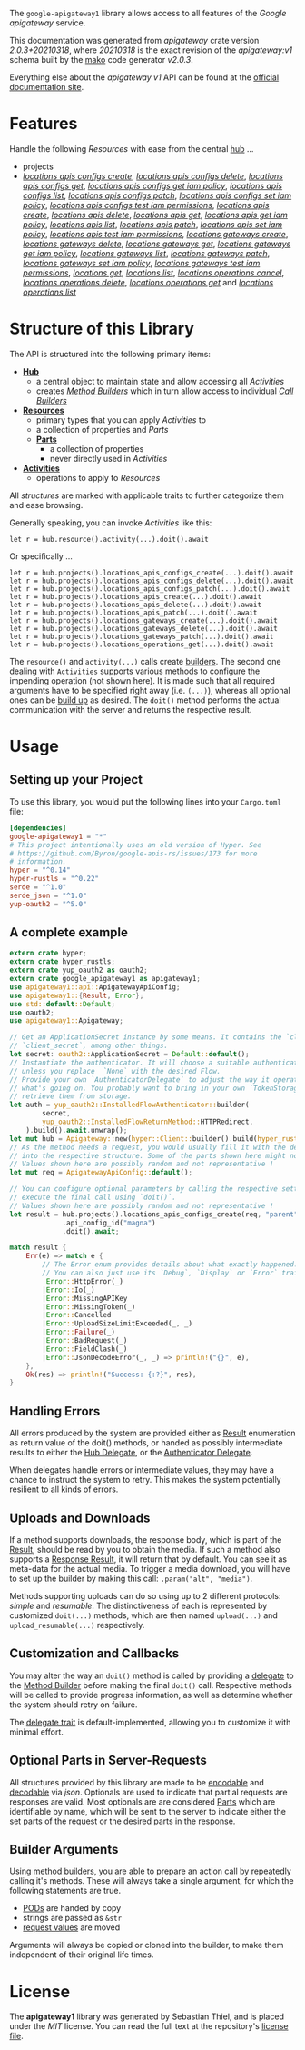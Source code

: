 <!---
DO NOT EDIT !
This file was generated automatically from 'src/mako/api/README.md.mako'
DO NOT EDIT !
-->
The `google-apigateway1` library allows access to all features of the *Google apigateway* service.

This documentation was generated from *apigateway* crate version *2.0.3+20210318*, where *20210318* is the exact revision of the *apigateway:v1* schema built by the [mako](http://www.makotemplates.org/) code generator *v2.0.3*.

Everything else about the *apigateway* *v1* API can be found at the
[official documentation site](https://cloud.google.com/api-gateway/docs).
# Features

Handle the following *Resources* with ease from the central [hub](https://docs.rs/google-apigateway1/2.0.3+20210318/google_apigateway1/Apigateway) ... 

* projects
 * [*locations apis configs create*](https://docs.rs/google-apigateway1/2.0.3+20210318/google_apigateway1/api::ProjectLocationApiConfigCreateCall), [*locations apis configs delete*](https://docs.rs/google-apigateway1/2.0.3+20210318/google_apigateway1/api::ProjectLocationApiConfigDeleteCall), [*locations apis configs get*](https://docs.rs/google-apigateway1/2.0.3+20210318/google_apigateway1/api::ProjectLocationApiConfigGetCall), [*locations apis configs get iam policy*](https://docs.rs/google-apigateway1/2.0.3+20210318/google_apigateway1/api::ProjectLocationApiConfigGetIamPolicyCall), [*locations apis configs list*](https://docs.rs/google-apigateway1/2.0.3+20210318/google_apigateway1/api::ProjectLocationApiConfigListCall), [*locations apis configs patch*](https://docs.rs/google-apigateway1/2.0.3+20210318/google_apigateway1/api::ProjectLocationApiConfigPatchCall), [*locations apis configs set iam policy*](https://docs.rs/google-apigateway1/2.0.3+20210318/google_apigateway1/api::ProjectLocationApiConfigSetIamPolicyCall), [*locations apis configs test iam permissions*](https://docs.rs/google-apigateway1/2.0.3+20210318/google_apigateway1/api::ProjectLocationApiConfigTestIamPermissionCall), [*locations apis create*](https://docs.rs/google-apigateway1/2.0.3+20210318/google_apigateway1/api::ProjectLocationApiCreateCall), [*locations apis delete*](https://docs.rs/google-apigateway1/2.0.3+20210318/google_apigateway1/api::ProjectLocationApiDeleteCall), [*locations apis get*](https://docs.rs/google-apigateway1/2.0.3+20210318/google_apigateway1/api::ProjectLocationApiGetCall), [*locations apis get iam policy*](https://docs.rs/google-apigateway1/2.0.3+20210318/google_apigateway1/api::ProjectLocationApiGetIamPolicyCall), [*locations apis list*](https://docs.rs/google-apigateway1/2.0.3+20210318/google_apigateway1/api::ProjectLocationApiListCall), [*locations apis patch*](https://docs.rs/google-apigateway1/2.0.3+20210318/google_apigateway1/api::ProjectLocationApiPatchCall), [*locations apis set iam policy*](https://docs.rs/google-apigateway1/2.0.3+20210318/google_apigateway1/api::ProjectLocationApiSetIamPolicyCall), [*locations apis test iam permissions*](https://docs.rs/google-apigateway1/2.0.3+20210318/google_apigateway1/api::ProjectLocationApiTestIamPermissionCall), [*locations gateways create*](https://docs.rs/google-apigateway1/2.0.3+20210318/google_apigateway1/api::ProjectLocationGatewayCreateCall), [*locations gateways delete*](https://docs.rs/google-apigateway1/2.0.3+20210318/google_apigateway1/api::ProjectLocationGatewayDeleteCall), [*locations gateways get*](https://docs.rs/google-apigateway1/2.0.3+20210318/google_apigateway1/api::ProjectLocationGatewayGetCall), [*locations gateways get iam policy*](https://docs.rs/google-apigateway1/2.0.3+20210318/google_apigateway1/api::ProjectLocationGatewayGetIamPolicyCall), [*locations gateways list*](https://docs.rs/google-apigateway1/2.0.3+20210318/google_apigateway1/api::ProjectLocationGatewayListCall), [*locations gateways patch*](https://docs.rs/google-apigateway1/2.0.3+20210318/google_apigateway1/api::ProjectLocationGatewayPatchCall), [*locations gateways set iam policy*](https://docs.rs/google-apigateway1/2.0.3+20210318/google_apigateway1/api::ProjectLocationGatewaySetIamPolicyCall), [*locations gateways test iam permissions*](https://docs.rs/google-apigateway1/2.0.3+20210318/google_apigateway1/api::ProjectLocationGatewayTestIamPermissionCall), [*locations get*](https://docs.rs/google-apigateway1/2.0.3+20210318/google_apigateway1/api::ProjectLocationGetCall), [*locations list*](https://docs.rs/google-apigateway1/2.0.3+20210318/google_apigateway1/api::ProjectLocationListCall), [*locations operations cancel*](https://docs.rs/google-apigateway1/2.0.3+20210318/google_apigateway1/api::ProjectLocationOperationCancelCall), [*locations operations delete*](https://docs.rs/google-apigateway1/2.0.3+20210318/google_apigateway1/api::ProjectLocationOperationDeleteCall), [*locations operations get*](https://docs.rs/google-apigateway1/2.0.3+20210318/google_apigateway1/api::ProjectLocationOperationGetCall) and [*locations operations list*](https://docs.rs/google-apigateway1/2.0.3+20210318/google_apigateway1/api::ProjectLocationOperationListCall)




# Structure of this Library

The API is structured into the following primary items:

* **[Hub](https://docs.rs/google-apigateway1/2.0.3+20210318/google_apigateway1/Apigateway)**
    * a central object to maintain state and allow accessing all *Activities*
    * creates [*Method Builders*](https://docs.rs/google-apigateway1/2.0.3+20210318/google_apigateway1/client::MethodsBuilder) which in turn
      allow access to individual [*Call Builders*](https://docs.rs/google-apigateway1/2.0.3+20210318/google_apigateway1/client::CallBuilder)
* **[Resources](https://docs.rs/google-apigateway1/2.0.3+20210318/google_apigateway1/client::Resource)**
    * primary types that you can apply *Activities* to
    * a collection of properties and *Parts*
    * **[Parts](https://docs.rs/google-apigateway1/2.0.3+20210318/google_apigateway1/client::Part)**
        * a collection of properties
        * never directly used in *Activities*
* **[Activities](https://docs.rs/google-apigateway1/2.0.3+20210318/google_apigateway1/client::CallBuilder)**
    * operations to apply to *Resources*

All *structures* are marked with applicable traits to further categorize them and ease browsing.

Generally speaking, you can invoke *Activities* like this:

```Rust,ignore
let r = hub.resource().activity(...).doit().await
```

Or specifically ...

```ignore
let r = hub.projects().locations_apis_configs_create(...).doit().await
let r = hub.projects().locations_apis_configs_delete(...).doit().await
let r = hub.projects().locations_apis_configs_patch(...).doit().await
let r = hub.projects().locations_apis_create(...).doit().await
let r = hub.projects().locations_apis_delete(...).doit().await
let r = hub.projects().locations_apis_patch(...).doit().await
let r = hub.projects().locations_gateways_create(...).doit().await
let r = hub.projects().locations_gateways_delete(...).doit().await
let r = hub.projects().locations_gateways_patch(...).doit().await
let r = hub.projects().locations_operations_get(...).doit().await
```

The `resource()` and `activity(...)` calls create [builders][builder-pattern]. The second one dealing with `Activities` 
supports various methods to configure the impending operation (not shown here). It is made such that all required arguments have to be 
specified right away (i.e. `(...)`), whereas all optional ones can be [build up][builder-pattern] as desired.
The `doit()` method performs the actual communication with the server and returns the respective result.

# Usage

## Setting up your Project

To use this library, you would put the following lines into your `Cargo.toml` file:

```toml
[dependencies]
google-apigateway1 = "*"
# This project intentionally uses an old version of Hyper. See
# https://github.com/Byron/google-apis-rs/issues/173 for more
# information.
hyper = "^0.14"
hyper-rustls = "^0.22"
serde = "^1.0"
serde_json = "^1.0"
yup-oauth2 = "^5.0"
```

## A complete example

```Rust
extern crate hyper;
extern crate hyper_rustls;
extern crate yup_oauth2 as oauth2;
extern crate google_apigateway1 as apigateway1;
use apigateway1::api::ApigatewayApiConfig;
use apigateway1::{Result, Error};
use std::default::Default;
use oauth2;
use apigateway1::Apigateway;

// Get an ApplicationSecret instance by some means. It contains the `client_id` and 
// `client_secret`, among other things.
let secret: oauth2::ApplicationSecret = Default::default();
// Instantiate the authenticator. It will choose a suitable authentication flow for you, 
// unless you replace  `None` with the desired Flow.
// Provide your own `AuthenticatorDelegate` to adjust the way it operates and get feedback about 
// what's going on. You probably want to bring in your own `TokenStorage` to persist tokens and
// retrieve them from storage.
let auth = yup_oauth2::InstalledFlowAuthenticator::builder(
        secret,
        yup_oauth2::InstalledFlowReturnMethod::HTTPRedirect,
    ).build().await.unwrap();
let mut hub = Apigateway::new(hyper::Client::builder().build(hyper_rustls::HttpsConnector::with_native_roots()), auth);
// As the method needs a request, you would usually fill it with the desired information
// into the respective structure. Some of the parts shown here might not be applicable !
// Values shown here are possibly random and not representative !
let mut req = ApigatewayApiConfig::default();

// You can configure optional parameters by calling the respective setters at will, and
// execute the final call using `doit()`.
// Values shown here are possibly random and not representative !
let result = hub.projects().locations_apis_configs_create(req, "parent")
             .api_config_id("magna")
             .doit().await;

match result {
    Err(e) => match e {
        // The Error enum provides details about what exactly happened.
        // You can also just use its `Debug`, `Display` or `Error` traits
         Error::HttpError(_)
        |Error::Io(_)
        |Error::MissingAPIKey
        |Error::MissingToken(_)
        |Error::Cancelled
        |Error::UploadSizeLimitExceeded(_, _)
        |Error::Failure(_)
        |Error::BadRequest(_)
        |Error::FieldClash(_)
        |Error::JsonDecodeError(_, _) => println!("{}", e),
    },
    Ok(res) => println!("Success: {:?}", res),
}

```
## Handling Errors

All errors produced by the system are provided either as [Result](https://docs.rs/google-apigateway1/2.0.3+20210318/google_apigateway1/client::Result) enumeration as return value of
the doit() methods, or handed as possibly intermediate results to either the 
[Hub Delegate](https://docs.rs/google-apigateway1/2.0.3+20210318/google_apigateway1/client::Delegate), or the [Authenticator Delegate](https://docs.rs/yup-oauth2/*/yup_oauth2/trait.AuthenticatorDelegate.html).

When delegates handle errors or intermediate values, they may have a chance to instruct the system to retry. This 
makes the system potentially resilient to all kinds of errors.

## Uploads and Downloads
If a method supports downloads, the response body, which is part of the [Result](https://docs.rs/google-apigateway1/2.0.3+20210318/google_apigateway1/client::Result), should be
read by you to obtain the media.
If such a method also supports a [Response Result](https://docs.rs/google-apigateway1/2.0.3+20210318/google_apigateway1/client::ResponseResult), it will return that by default.
You can see it as meta-data for the actual media. To trigger a media download, you will have to set up the builder by making
this call: `.param("alt", "media")`.

Methods supporting uploads can do so using up to 2 different protocols: 
*simple* and *resumable*. The distinctiveness of each is represented by customized 
`doit(...)` methods, which are then named `upload(...)` and `upload_resumable(...)` respectively.

## Customization and Callbacks

You may alter the way an `doit()` method is called by providing a [delegate](https://docs.rs/google-apigateway1/2.0.3+20210318/google_apigateway1/client::Delegate) to the 
[Method Builder](https://docs.rs/google-apigateway1/2.0.3+20210318/google_apigateway1/client::CallBuilder) before making the final `doit()` call. 
Respective methods will be called to provide progress information, as well as determine whether the system should 
retry on failure.

The [delegate trait](https://docs.rs/google-apigateway1/2.0.3+20210318/google_apigateway1/client::Delegate) is default-implemented, allowing you to customize it with minimal effort.

## Optional Parts in Server-Requests

All structures provided by this library are made to be [encodable](https://docs.rs/google-apigateway1/2.0.3+20210318/google_apigateway1/client::RequestValue) and 
[decodable](https://docs.rs/google-apigateway1/2.0.3+20210318/google_apigateway1/client::ResponseResult) via *json*. Optionals are used to indicate that partial requests are responses 
are valid.
Most optionals are are considered [Parts](https://docs.rs/google-apigateway1/2.0.3+20210318/google_apigateway1/client::Part) which are identifiable by name, which will be sent to 
the server to indicate either the set parts of the request or the desired parts in the response.

## Builder Arguments

Using [method builders](https://docs.rs/google-apigateway1/2.0.3+20210318/google_apigateway1/client::CallBuilder), you are able to prepare an action call by repeatedly calling it's methods.
These will always take a single argument, for which the following statements are true.

* [PODs][wiki-pod] are handed by copy
* strings are passed as `&str`
* [request values](https://docs.rs/google-apigateway1/2.0.3+20210318/google_apigateway1/client::RequestValue) are moved

Arguments will always be copied or cloned into the builder, to make them independent of their original life times.

[wiki-pod]: http://en.wikipedia.org/wiki/Plain_old_data_structure
[builder-pattern]: http://en.wikipedia.org/wiki/Builder_pattern
[google-go-api]: https://github.com/google/google-api-go-client

# License
The **apigateway1** library was generated by Sebastian Thiel, and is placed 
under the *MIT* license.
You can read the full text at the repository's [license file][repo-license].

[repo-license]: https://github.com/Byron/google-apis-rsblob/main/LICENSE.md
